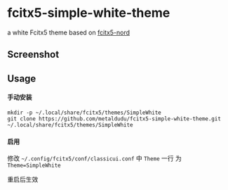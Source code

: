 # fcitx5-simple-white-theme

a white Fcitx5 theme based on  [fcitx5-nord](https://github.com/tonyfettes/fcitx5-nord) 

## Screenshot


## Usage

#### 手动安装

```
mkdir -p ~/.local/share/fcitx5/themes/SimpleWhite
git clone https://github.com/metaldudu/fcitx5-simple-white-theme.git ~/.local/share/fcitx5/themes/SimpleWhite

```

#### 启用

修改 `~/.config/fcitx5/conf/classicui.conf` 中 `Theme` 一行 为 `Theme=SimpleWhite`

重启后生效


